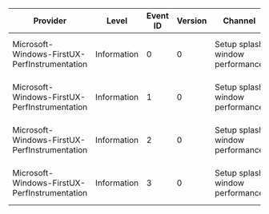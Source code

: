 Provider                                       |  Level        |  Event ID  |  Version  |  Channel                          |  Task                                |  Opcode  |  Keyword  |  Message
-----------------------------------------------|---------------|------------|-----------|-----------------------------------|--------------------------------------|----------|-----------|---------
Microsoft-Windows-FirstUX-PerfInstrumentation  |  Information  |  0         |  0        |  Setup splash window performance  |  Setup splash window initialization  |  Start   |           |
Microsoft-Windows-FirstUX-PerfInstrumentation  |  Information  |  1         |  0        |  Setup splash window performance  |  Setup splash window initialization  |  Stop    |           |
Microsoft-Windows-FirstUX-PerfInstrumentation  |  Information  |  2         |  0        |  Setup splash window performance  |  Setup splash window initialization  |  Start   |           |
Microsoft-Windows-FirstUX-PerfInstrumentation  |  Information  |  3         |  0        |  Setup splash window performance  |  Setup splash window initialization  |  Stop    |           |